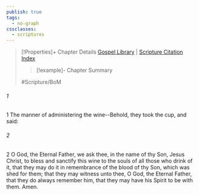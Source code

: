 ```yaml
---
publish: true
tags:
  - no-graph
cssclasses:
  - scriptures
---
```

>[!Properties]+ Chapter Details
>[Gospel Library](https://churchofjesuschrist.org/study/scriptures/bofm/moro/5?lang=eng)    |    [Scripture Citation Index](https://scriptures.byu.edu/#0db05::c0db05)
>>[!example]- Chapter Summary
>> 
> 
>
>#Scripture/BoM
###### 1
1 The manner of administering the wine--Behold, they took the cup, and said:
###### 2
2 O God, the Eternal Father, we ask thee, in the name of thy Son, Jesus Christ, to bless and sanctify this wine to the souls of all those who drink of it, that they may do it in remembrance of the blood of thy Son, which was shed for them; that they may witness unto thee, O God, the Eternal Father, that they do always remember him, that they may have his Spirit to be with them. Amen.
